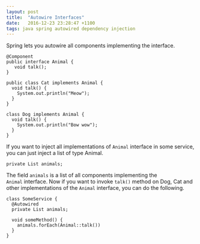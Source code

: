 ```yaml
---
layout: post
title:  "Autowire Interfaces"
date:   2016-12-23 23:28:47 +1100
tags: java spring autowired dependency injection
---
```

Spring lets you autowire all components implementing the interface.

```
@Component
public interface Animal {
   void talk();
}
```

```
public class Cat implements Animal {
  void talk() {
    System.out.println("Meow");
  }
}
```

```
class Dog implements Animal {
  void talk() {
    System.out.println("Bow wow");
  }
}
```

If you want to inject all implementations of `Animal` interface in some service, you can just inject a list of type Animal.

```@Autowired
private List animals;
```

The field `animals` is a list of all components implementing the `Animal` interface. Now if you want to invoke <code>talk()</code> method on Dog, Cat and other implementations of the <code>Animal</code> interface, you can do the following.

```
class SomeService {
  @Autowired
  private List animals;

  void someMethod() {
    animals.forEach(Animal::talk())
  }
}
```